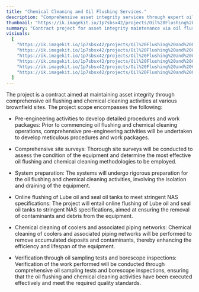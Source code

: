 ```yaml
---
title: "Chemical Cleaning and Oil Flushing Services."
description: "Comprehensive asset integrity services through expert oil flushing and chemical cleaning for brownfield sites. Services include pre-engineering, site surveys, system preparation, online flushing to NAS specs, chemical cleaning of coolers and piping, and verification via sampling tests and inspections. Maintain operational efficiency and extend equipment lifespan."
thumbnail: "https://ik.imagekit.io/1p7sbsx42/projects/Oil%20Flushing%20and%20Chemical%20Cleaning/6.webp?tr=w-800,h-1200?updatedAt=1714375357967"
summary: "Contract project for asset integrity maintenance via oil flushing and chemical cleaning at brownfield sites. Scope: pre-engineering, site surveys, system prep, online flushing of lube/seal oil tanks, chemical cleaning of coolers/piping, verification via oil sampling and borescope inspections."
visiuals:
  [
    "https://ik.imagekit.io/1p7sbsx42/projects/Oil%20Flushing%20and%20Chemical%20Cleaning/6.webp?tr=w-800,h-1200?updatedAt=1714375357967",
    "https://ik.imagekit.io/1p7sbsx42/projects/Oil%20Flushing%20and%20Chemical%20Cleaning/3.webp?tr=w-800,h-1200?updatedAt=1714375359221",
    "https://ik.imagekit.io/1p7sbsx42/projects/Oil%20Flushing%20and%20Chemical%20Cleaning/1.webp?tr=w-800,h-1200?updatedAt=1714375359225",
    "https://ik.imagekit.io/1p7sbsx42/projects/Oil%20Flushing%20and%20Chemical%20Cleaning/5.webp?tr=w-800,h-1200?updatedAt=1714375358903",
    "https://ik.imagekit.io/1p7sbsx42/projects/Oil%20Flushing%20and%20Chemical%20Cleaning/4.webp?tr=w-800,h-1200?updatedAt=1714375358819",
    "https://ik.imagekit.io/1p7sbsx42/projects/Oil%20Flushing%20and%20Chemical%20Cleaning/2.webp?tr=w-800,h-1200?updatedAt=1714375358762",
  ]
---
```


The project is a contract aimed at maintaining asset integrity through comprehensive oil flushing and chemical cleaning activities at various brownfield sites. The project scope encompasses the following:

- Pre-engineering activities to develop detailed procedures and work packages: Prior to commencing oil flushing and chemical cleaning operations, comprehensive pre-engineering activities will be undertaken to develop meticulous procedures and work packages.

- Comprehensive site surveys: Thorough site surveys will be conducted to assess the condition of the equipment and determine the most effective oil flushing and chemical cleaning methodologies to be employed.

- System preparation: The systems will undergo rigorous preparation for the oil flushing and chemical cleaning activities, involving the isolation and draining of the equipment.

- Online flushing of Lube oil and seal oil tanks to meet stringent NAS specifications: The project will entail online flushing of Lube oil and seal oil tanks to stringent NAS specifications, aimed at ensuring the removal of contaminants and debris from the equipment.

- Chemical cleaning of coolers and associated piping networks: Chemical cleaning of coolers and associated piping networks will be performed to remove accumulated deposits and contaminants, thereby enhancing the efficiency and lifespan of the equipment.

- Verification through oil sampling tests and borescope inspections: Verification of the work performed will be conducted through comprehensive oil sampling tests and borescope inspections, ensuring that the oil flushing and chemical cleaning activities have been executed effectively and meet the required quality standards.
